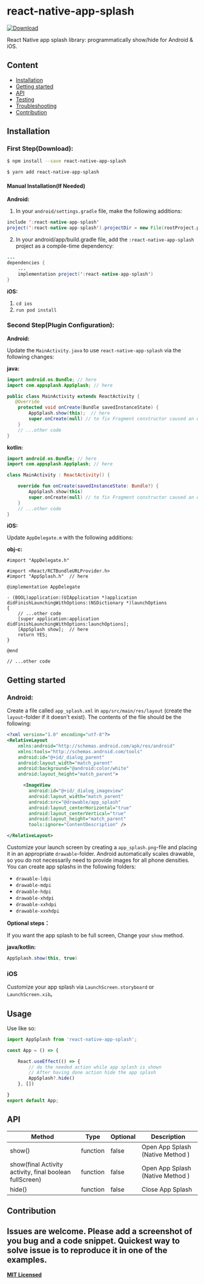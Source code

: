 # react-native-app-splash

[![Download](https://img.shields.io/badge/Download-v1.0.2-ff69b4.svg) ](https://www.npmjs.com/package/react-native-app-splash)

React Native app splash library: programmatically show/hide for Android & iOS.


## Content

- [Installation](#installation)
- [Getting started](#getting-started)
- [API](#api)
- [Testing](#testing)
- [Troubleshooting](#troubleshooting)
- [Contribution](#contribution)





## Installation

### First Step(Download):

```bash
$ npm install --save react-native-app-splash
```
```bash
$ yarn add react-native-app-splash
```


#### Manual Installation(If Needed)

**Android:**

1. In your `android/settings.gradle` file, make the following additions:
```java or kotlin
include ':react-native-app-splash'   
project(':react-native-app-splash').projectDir = new File(rootProject.projectDir, '../node_modules/react-native-app-splash/android')
```

2. In your android/app/build.gradle file, add the `:react-native-app-splash` project as a compile-time dependency:

```java or kotlin
...
dependencies {
    ...
    implementation project(':react-native-app-splash')
}
```

**iOS:**

1. `cd ios`
2. `run pod install`

### Second Step(Plugin Configuration):

**Android:**

Update the `MainActivity.java` to use `react-native-app-splash` via the following changes:

**java:**
```java
import android.os.Bundle; // here
import com.appsplash.AppSplash; // here

public class MainActivity extends ReactActivity {
   @Override
    protected void onCreate(Bundle savedInstanceState) {
        AppSplash.show(this);  // here
        super.onCreate(null) // to fix Fragment constructor caused an exception
    }
    // ...other code
}
```
**kotlin:**
```kotlin
import android.os.Bundle; // here
import com.appsplash.AppSplash; // here

class MainActivity : ReactActivity() {

    override fun onCreate(savedInstanceState: Bundle?) {
        AppSplash.show(this)
        super.onCreate(null) // to fix Fragment constructor caused an exception
    }
    // ...other code
}
```

**iOS:**

Update `AppDelegate.m` with the following additions:

**obj-c:**
```obj-c
#import "AppDelegate.h"

#import <React/RCTBundleURLProvider.h>
#import "AppSplash.h"  // here

@implementation AppDelegate

- (BOOL)application:(UIApplication *)application didFinishLaunchingWithOptions:(NSDictionary *)launchOptions
{
    // ...other code
    [super application:application didFinishLaunchingWithOptions:launchOptions];
    [AppSplash show];  // here
    return YES;
}

@end

// ...other code

```

## Getting started  

### Android:

Create a file called `app_splash.xml` in `app/src/main/res/layout` (create the `layout`-folder if it doesn't exist). The contents of the file should be the following:

```xml
<?xml version="1.0" encoding="utf-8"?>
<RelativeLayout 
    xmlns:android="http://schemas.android.com/apk/res/android"
    xmlns:tools="http://schemas.android.com/tools"
    android:id="@+id/_dialog_parent"
    android:layout_width="match_parent"
    android:background="@android:color/white"
    android:layout_height="match_parent">

      <ImageView
        android:id="@+id/_dialog_imageview"
        android:layout_width="match_parent"
        android:src="@drawable/app_splash"
        android:layout_centerHorizontal="true"
        android:layout_centerVertical="true"
        android:layout_height="match_parent"
        tools:ignore="ContentDescription" />

</RelativeLayout>
```

Customize your launch screen by creating a `app_splash.png`-file and placing it in an appropriate `drawable`-folder. Android automatically scales drawable, so you do not necessarily need to provide images for all phone densities.
You can create app splashs in the following folders:
* `drawable-ldpi`
* `drawable-mdpi`
* `drawable-hdpi`
* `drawable-xhdpi`
* `drawable-xxhdpi`
* `drawable-xxxhdpi`



**Optional steps：**

If you want the app splash to be full screen, Change your `show` method.

**java/kotlin:**
```java or kotlin
AppSplash.show(this, true)
```

### iOS    

Customize your app splash via `LaunchScreen.storyboard` or `LaunchScreen.xib`。


## Usage

Use like so:

```javascript
import AppSplash from 'react-native-app-splash';

const App = () => {

    React.useEffect(() => {
        // do the needed action while app splash is shown
        // After having done action hide the app splash
        AppSplash?.hide()  
    }, [])

}
export default App;
```

## API


| Method                                                  | Type     | Optional | Description                      |
| ------------------------------------------------------- | -------- | -------- | -------------------------------- |
| show()                                                  | function | false    | Open App Splash (Native Method ) |
| show(final Activity activity, final boolean fullScreen) | function | false    | Open App Splash (Native Method ) |
| hide()                                                  | function | false    | Close App Splash                 |


## Contribution

Issues are welcome. Please add a screenshot of you bug and a code snippet. Quickest way to solve issue is to reproduce it in one of the examples.
---

**[MIT Licensed](https://github.com/sudesh-kumar-cse/react-native-app-splash/blob/master/LICENSE)**